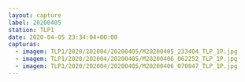 ```yaml
---
layout: capture
label: 20200405
station: TLP1
date: 2020-04-05 23:34:04+00:00
capturas:
  - imagem: TLP1/2020/202004/20200405/M20200405_233404_TLP_1P.jpg
  - imagem: TLP1/2020/202004/20200405/M20200406_062252_TLP_1P.jpg
  - imagem: TLP1/2020/202004/20200405/M20200406_070847_TLP_1P.jpg
---
```

